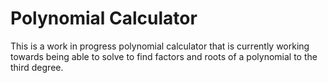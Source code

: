 # Polynomial Calculator
This is a work in progress polynomial calculator that is currently working towards
being able to solve to find factors and roots of a polynomial to the third degree.
